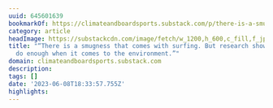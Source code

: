 ```yaml
---
uuid: 645601639
bookmarkOf: https://climateandboardsports.substack.com/p/there-is-a-smugness-that-comes-with
category: article
headImage: https://substackcdn.com/image/fetch/w_1200,h_600,c_fill,f_jpg,q_auto:good,fl_progressive:steep,g_auto/https%3A%2F%2Fsubstack-post-media.s3.amazonaws.com%2Fpublic%2Fimages%2F94fb6c7d-83cb-41a3-927b-4f5b8c6a8c7d_4032x3024.jpeg
title: "“There is a smugness that comes with surfing. But research shows surfers don’t
  do enough when it comes to the environment.”"
domain: climateandboardsports.substack.com
description:
tags: []
date: '2023-06-08T18:33:57.755Z'
highlights:
---
```




